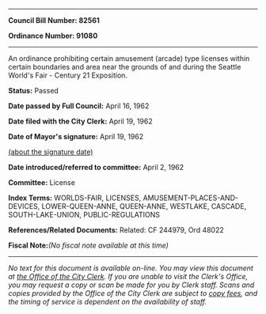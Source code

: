 

********

**Council Bill Number: 82561**
   
**Ordinance Number: 91080**
********

 An ordinance prohibiting certain amusement (arcade) type licenses within certain boundaries and area near the grounds of and during the Seattle World's Fair - Century 21 Exposition.

**Status:** Passed
   
**Date passed by Full Council:** April 16, 1962
   
**Date filed with the City Clerk:** April 19, 1962
   
**Date of Mayor's signature:** April 19, 1962
   
[(about the signature date)](/~public/approvaldate.htm)
   
   
   
**Date introduced/referred to committee:** April 2, 1962
   
**Committee:** License
   
   
**Index Terms:** WORLDS-FAIR, LICENSES, AMUSEMENT-PLACES-AND-DEVICES, LOWER-QUEEN-ANNE, QUEEN-ANNE, WESTLAKE, CASCADE, SOUTH-LAKE-UNION, PUBLIC-REGULATIONS

**References/Related Documents:** Related: CF 244979, Ord 48022

**Fiscal Note:**_(No fiscal note available at this time)_
********

_No text for this document is available on-line. You may view this document at [the Office of the City Clerk](http://www.seattle.gov/leg/clerk/contactUs.htm). If you are unable to visit the Clerk's Office, you may request a copy or scan be made for you by Clerk staff. Scans and copies provided by the Office of the City Clerk are subject to [copy fees](http://clerk.seattle.gov/~public/clerkfees.htm), and the timing of service is dependent on the availability of staff._

